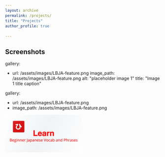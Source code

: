 ```yaml
---
layout: archive
permalink: /projects/
title: "Projects"
author_profile: true

---
```



## Screenshots

gallery:
  - url: /assets/images/LBJA-feature.png
    image_path: /assets/images/LBJA-feature.png
    alt: "placeholder image 1"
    title: "Image 1 title caption"

gallery:
  - url: /assets/images/LBJA-feature.png
  - image_path: /assets/images/LBJA-feature.png
<img src="images/LBJA-feature.png" width="250">
